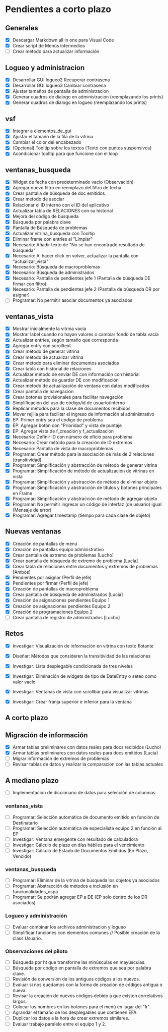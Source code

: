 # Pendientes a corto plazo
## Generales
- [x] Descargar Markdown all in one para Visual Code
- [x] Crear script de Menús intermedios
- [ ] Crear método para actualizar información

## Logueo y administracion
- [x] Desarrollar GUI logueo2 Recuperar contrasena
- [x] Desarrollar GUI logueo3 Cambiar contrasena
- [x] Ajustar tamaños de pantalla de administracion
- [x] Generar cuadros de dialogo en administracion (reemplazando los prints)
- [x] Generar cuadros de dialogo en logueo (reemplazando los prints)

## vsf
- [x] Integrar a elementos_de_gui
- [x] Ajustar el tamaño de la fila de la vitrina
- [x] Cambiar el color del encabezado
- [x] (Opcional) Tooltip sobre los textos (Texto con puntos suspensivos)
- [x] Acondicionar tooltip para que funcione con el loop

## ventanas_busqueda
- [x] Widget de fecha con predeterminado vacío (Observación)
- [x] Agregar nuevo filtro en reemplazo del filtro de fecha
- [x] Crear pantalla de búsqueda de doc emitidos
- [x] Crear método de asociar
- [x] Relacionar el ID interno con el ID del aplicativo
- [x] Actualizar tabla de RELACIONES con su historial
- [x] Mejora del código de búsqueda
- [x] Búsqueda por palabra clave
- [x] Pantalla de Búsqueda de problemas
- [x] Actualizar vitrina_busqueda con Tooltip
- [x] Eliminar frame con entries al "Limpiar"
- [x] Necesario: Añadir texto de "No se han encontrado resultado de búsqueda"
- [x] Necesario: Al hacer click en volver, actualizar la pantalla con "actualizar_vista"
- [x] Necesario: Búsqueda de macroproblemas
- [x] Necesario: Búsqueda de administrados
- [x] Necesario: Pantalla de pendientes jefe 1 (Pantalla de búsqueda DE firmar con filtro)
- [x] Necesario: Pantalla de pendientes jefe 2 (Pantalla de búsqueda DR por asignar)
- [ ] Programar: No permitir asociar documentos ya asociados 

## ventanas_vista
- [x] Mostrar inicialmente la vitrina vacía
- [x] Mostrar label cuando no hayan valores o cambiar fondo de tabla vacía
- [x] Actualizar entries, según tamaño que corresponda
- [x] Agregar entry con scrolltext
- [x] Crear método de generar vitrina
- [x] Crear método de actualizar vitrina
- [x] Crear método para eliminar documentos asociados
- [x] Crear tabla con historial de relaciones
- [x] Actualizar método de enviar DE con información con historial
- [x] Actualizar método de guardar DE con modificación
- [x] Crear método de actualización de ventana con datos modificados
- [x] Crear pantalla de navegación
- [x] Crear botones provisionales para facilitar navegación
- [x] Simplificación del uso de código/id de usuario/interno
- [x] Replicar métodos para la clase de documentos recibidos
- [x] Mover rejilla para facilitar el ingreso de información al administrativo
- [x] EP: Primer entry sea el código de problema
- [x] EP: Agregar botón con "Prioridad" y vista de puntaje
- [x] EP: Agregar vista de f_creación y f_actualización
- [x] Necesario: Definir ID con número de oficio para problema
- [x] Necesario: Crear método para la creación de ID extremos
- [x] Necesario: Pantalla de vista de macroproblemas
- [x] Programar: Crear método para la asociación de más de 2 relaciones (transitividad)
- [x] Programar: Simplificación y abstracción de método de generar vitrina
- [x] Programar: Simplificación de método de actualización de vitrinas en vista
- [x] Programar: Simplificación y abstracción de método de eliminar objeto
- [x] Programar: Simplificación y abstracción de títulos y botones principales en Frame
- [x] Programar: Simplificación y abstracción de método de agregar objeto
- [x] Programar: No permitir ingresar un código de interfaz (de usuario) igual (Mensaje de error)
- [x] Programar: Agregar timestamp (tiempo para cada clase de objeto)

## Nuevas ventanas
- [x] Creación de pantallas de menú
- [x] Creación de pantallas equipo administrativo
- [x] Crear pantalla de extremo de problemas [Lucho]
- [x] Crear pantalla de búsqueda de extremo de problema [Lucía]
- [x] Crear tabla de relaciones entre documentos y extremos de problemas [Ambos]
- [x] Pendientes por asignar (Perfil de jefe)
- [x] Pendientes por firmar (Perfil de jefe)
- [x] Creación de pantallas de macroproblema
- [x] Crear pantalla de búsqueda de administrados [Lucía]
- [x] Creación de asignaciones pendientes Equipo 1
- [x] Creación de asignaciones pendientes Equipo 2
- [x] Creación de programaciones Equipo 2
- [ ] Crear pantalla de registro de administrados [Lucho]

## Retos
- [x] Investigar: Visualización de información en vitrina con texto flotante
- [x] Diseñar: Métodos que consideren la transitividad de las relaciones 
- [x] Investigar: Lista desplegable condicionada de tres niveles
- [x] Investigar: Eliminación de widgets de tipo de DateEntry o seteo como valor vacío
- [x] Investigar: Ventanas de vista con scrollbar para visualizar vitrinas
- [x] Investigar: Crear franja superior e inferior para la ventana


## A corto plazo
## Migración de información
- [x] Armar tablas preliminares con datos reales para docs recibidos (Lucho)
- [x] Armar tablas preliminares con datos reales para docs emitidos (Lucia)
- [ ] Migrar información de extremos de problemas
- [ ] Revisar tablas de datos y realizar la comparación con las tablas actuales

## A mediano plazo
- [ ] Implementación de diccionario de datos para selección de columnas
### ventanas_vista
- [ ] Programar: Selección automática de documento emitido en función de Destinatario
- [ ] Programar: Selección automática de especialista equipo 2 en función al EP
- [ ] Investigar: Ventana emergente con resultado de calculadora
- [ ] Investigar: Cálculo de plazo en días hábiles para el vencimiento
- [ ] Investigar: Cálculo de Estado de Documentos Emitidos (En Plazo, Vencido)
### ventanas_busqueda
- [ ] Programar: Eliminar de la vitrina de búsqueda los objetos ya asociados
- [ ] Programar: Abstracción de métodos e inclusión en funcionalidades_ospa
- [ ] Programar: Se podrán agregar EP a DE (EP solo dentro de los DR asociados)

### Logueo y administración
- [ ] Evaluar combinar los archivos administracion y logueo
- [ ] Simplificar funciones con elementos comunes // Posible creación de la class Usuario.

### Observaciones del piloto
- [ ] Búsqueda por ht que transforme las minúsculas en mayúsculas.
- [ ] Búsqueda por código en pantalla de extremos que sea por palabra clave.
- [ ] Revisión de conversión de los antiguos códigos a los nuevos.
- [ ] Evaluar si nos quedamos con la forma de creación de códigos antigua o nueva.
- [ ] Revisar la creación de nuevos códigos debido a que existen correlativos largos.
- [ ] Colocar los nombres en los botones para el menú en lugar del "Ir".
- [ ] Agrandar el tamaño de los desplegables que contienen EFA.
- [ ] Duplicar los datos a la hora de crear extremos similares.
- [ ] Evaluar trabajo paralelo entre el equipo 1 y 2.
